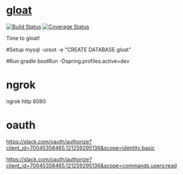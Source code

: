# [gloat](https://vandiedakaf.github.io/)

[![Build Status](https://travis-ci.org/vandiedakaf/gloat.svg?branch=master)](https://travis-ci.org/vandiedakaf/gloat) [![Coverage Status](https://coveralls.io/repos/github/vandiedakaf/gloat/badge.svg)](https://coveralls.io/github/vandiedakaf/gloat)

Time to gloat!

#Setup
mysql -uroot -e "CREATE DATABASE gloat"

#Run
gradle bootRun -Dspring.profiles.active=dev

# ngrok
ngrok http 8080

# oauth
https://slack.com/oauth/authorize?client_id=70045358465.121259295136&scope=identity.basic

https://slack.com/oauth/authorize?client_id=70045358465.121259295136&scope=commands,users:read
